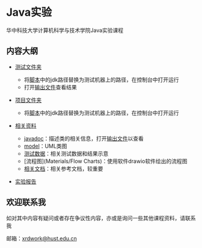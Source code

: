 # Java实验

华中科技大学计算机科学与技术学院Java实验课程

## 内容大纲

- [测试文件夹](Experiment1Test)
  - 将[脚本](Experiment1Test/test.bat)中的jdk路径替换为测试机器上的路径，在控制台中打开运行
  - 打开[输出文件](Experiment1Test/test-output/index.html)查看结果

- [项目文件夹](SearchEngineForStudent)
  - 将[脚本](SearchEngineForStudent/run.bat)中的jdk路径替换为测试机器上的路径，在控制台中打开运行

- [相关资料](Materials)
  - [javadoc](Materials/javadoc)：描述类的相关信息，打开[输出文件](Materials/javadoc/index.html)以查看
  - [model](Materials/model)：UML类图
  - [测试数据](Materials/测试数据)：相关测试数据和结果示意
  - [流程图](Materials/Flow Charts)：使用软件drawio软件绘出的流程图
  - [相关文档](Materials/Docs)：相关参考文档，较重要

- [实验报告](CS2008-U202015533-徐瑞达.doc)

## 欢迎联系我

如对其中内容有疑问或者存在争议性内容，亦或是询问一些其他课程资料，请联系我

邮箱：xrdwork@hust.edu.cn
